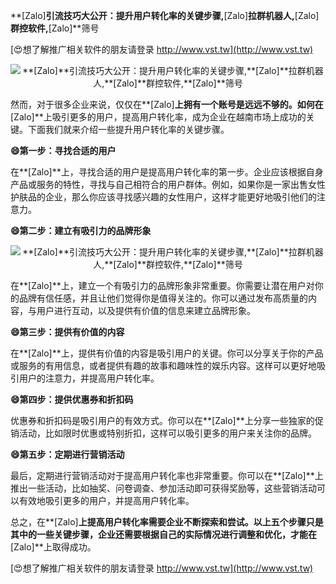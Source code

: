**[Zalo]**引流技巧大公开：提升用户转化率的关键步骤,**[Zalo]**拉群机器人,**[Zalo]**群控软件,**[Zalo]**筛号

[😍想了解推广相关软件的朋友请登录 http://www.vst.tw](http://www.vst.tw)

 <center><img src="https://vst.tw/MP4/tuiguang/png/8.png" alt="**[Zalo]**引流技巧大公开：提升用户转化率的关键步骤,**[Zalo]**拉群机器人,**[Zalo]**群控软件,**[Zalo]**筛号"></center>

然而，对于很多企业来说，仅仅在**[Zalo]**上拥有一个账号是远远不够的。如何在**[Zalo]**上吸引更多的用户，提高用户转化率，成为企业在越南市场上成功的关键。下面我们就来介绍一些提升用户转化率的关键步骤。

**😄第一步：寻找合适的用户**

在**[Zalo]**上，寻找合适的用户是提高用户转化率的第一步。企业应该根据自身产品或服务的特性，寻找与自己相符合的用户群体。例如，如果你是一家出售女性护肤品的企业，那么你应该寻找感兴趣的女性用户，这样才能更好地吸引他们的注意力。

**😄第二步：建立有吸引力的品牌形象**

 <center><img src="https://vst.tw/MP4/tuiguang/png/5.png" alt="**[Zalo]**引流技巧大公开：提升用户转化率的关键步骤,**[Zalo]**拉群机器人,**[Zalo]**群控软件,**[Zalo]**筛号"></center>

在**[Zalo]**上，建立一个有吸引力的品牌形象非常重要。你需要让潜在用户对你的品牌有信任感，并且让他们觉得你是值得关注的。你可以通过发布高质量的内容，与用户进行互动，以及提供有价值的信息来建立品牌形象。

**😄第三步：提供有价值的内容**

在**[Zalo]**上，提供有价值的内容是吸引用户的关键。你可以分享关于你的产品或服务的有用信息，或者提供有趣的故事和趣味性的娱乐内容。这样可以更好地吸引用户的注意力，并提高用户转化率。

**😄第四步：提供优惠券和折扣码**

优惠券和折扣码是吸引用户的有效方式。你可以在**[Zalo]**上分享一些独家的促销活动，比如限时优惠或特别折扣，这样可以吸引更多的用户来关注你的品牌。

**😄第五步：定期进行营销活动**

最后，定期进行营销活动对于提高用户转化率也非常重要。你可以在**[Zalo]**上推出一些活动，比如抽奖、问卷调查、参加活动即可获得奖励等，这些营销活动可以有效地吸引更多的用户，并提高用户转化率。

总之，在**[Zalo]**上提高用户转化率需要企业不断探索和尝试。以上五个步骤只是其中的一些关键步骤，企业还需要根据自己的实际情况进行调整和优化，才能在**[Zalo]**上取得成功。

[😍想了解推广相关软件的朋友请登录 http://www.vst.tw](http://www.vst.tw)



